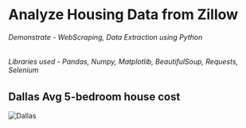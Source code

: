 # Analyze Housing Data from Zillow
###### Demonstrate - WebScraping, Data Extraction using Python
###### Libraries used - Pandas, Numpy, Matplotlib, BeautifulSoup, Requests, Selenium





## Dallas Avg 5-bedroom house cost
![Dallas](https://user-images.githubusercontent.com/36548930/220355248-6df14ce5-64d3-4522-b30b-0afa4ea88193.png)
